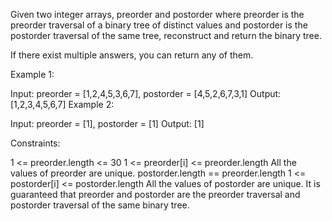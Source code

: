 Given two integer arrays, preorder and postorder where preorder is the preorder traversal of a binary tree of distinct values and postorder is the postorder traversal of the same tree, reconstruct and return the binary tree.

If there exist multiple answers, you can return any of them.

Example 1:

Input: preorder = [1,2,4,5,3,6,7], postorder = [4,5,2,6,7,3,1]
Output: [1,2,3,4,5,6,7]
Example 2:

Input: preorder = [1], postorder = [1]
Output: [1]

Constraints:

1 <= preorder.length <= 30
1 <= preorder[i] <= preorder.length
All the values of preorder are unique.
postorder.length == preorder.length
1 <= postorder[i] <= postorder.length
All the values of postorder are unique.
It is guaranteed that preorder and postorder are the preorder traversal and postorder traversal of the same binary tree.
